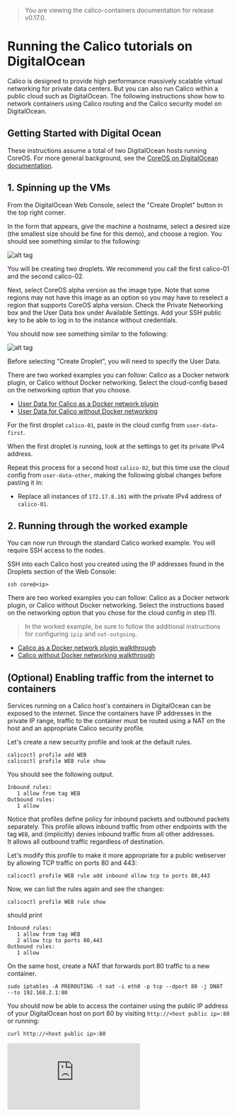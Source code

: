 > You are viewing the calico-containers documentation for release v0.17.0.

# Running the Calico tutorials on DigitalOcean
Calico is designed to provide high performance massively scalable virtual networking for private data centers. But you 
can also run Calico within a public cloud such as DigitalOcean.  The following instructions show how to network 
containers using Calico routing and the Calico security model on DigitalOcean.

## Getting Started with Digital Ocean
These instructions assume a total of two DigitalOcean hosts running CoreOS. For more general background, see the 
[CoreOS on DigitalOcean documentation][coreos-digitalocean].

## 1. Spinning up the VMs
From the DigitalOcean Web Console, select the "Create Droplet" button in the top right corner.  

In the form that appears, give the machine a hostname, select a desired size (the smallest size should be fine for this 
demo), and choose a region.  You should see something similar to the following:

![alt tag](../images/Create_Droplet_1.png)

You will be creating two droplets.  We recommend you call the first calico-01 and the second
calico-02.

Next, select CoreOS alpha version as the image type.  Note that some regions may not have this image as an option so 
you may have to reselect a region that supports CoreOS alpha version. Check the Private Networking box and the User 
Data box under Available Settings.  Add your SSH public key to be able to log in to the instance without credentials.

You should now see something similar to the following:

![alt tag](../images/Create_Droplet_2.png)


Before selecting "Create Droplet", you will need to specify the User Data.  

There are two worked examples you can follow: Calico as a Docker network
plugin, or Calico without Docker networking.  Select the cloud-config based on 
the networking option that you choose.

- [User Data for Calico as a Docker network plugin](docker-network-plugin/cloud-config) 
- [User Data for Calico without Docker networking](without-docker-networking/cloud-config)  
  
For the first droplet `calico-01`, paste in the cloud config from
`user-data-first`.

When the first droplet is running, look at the settings to get its private IPv4
address.

Repeat this process for a second host `calico-02`, but this time use the
cloud config from `user-data-other`, making the following global changes before
pasting it in:
- Replace all instances of `172.17.8.101` with the private IPv4 address of `calico-01`.


## 2. Running through the worked example
You can now run through the standard Calico worked example.  You will require
SSH access to the nodes.

SSH into each Calico host you created using the IP addresses found in the 
Droplets section of the Web Console:
```
ssh core@<ip>
```

There are two worked examples you can follow: Calico as a Docker network
plugin, or Calico without Docker networking.  Select the instructions based on 
the networking option that you chose for the cloud config in step (1).

> In the worked example, be sure to follow the additional instructions for
configuring `ipip` and `nat-outgoing`. 

- [Calico as a Docker network plugin walkthrough](docker-network-plugin/README.md) 
- [Calico without Docker networking walkthrough](without-docker-networking/README.md)  

## (Optional) Enabling traffic from the internet to containers
Services running on a Calico host's containers in DigitalOcean can be exposed to the internet.  Since the containers 
have IP addresses in the private IP range, traffic to the container must be routed using a NAT on the host and an 
appropriate Calico security profile.

Let's create a new security profile and look at the default rules.
```
calicoctl profile add WEB
calicoctl profile WEB rule show
```
You should see the following output.
```
Inbound rules:
   1 allow from tag WEB 
Outbound rules:
   1 allow
```

Notice that profiles define policy for inbound packets and outbound packets separately.  This profile allows inbound 
traffic from other endpoints with the tag `WEB`, and (implicitly) denies inbound traffic from all other addresses.  
It allows all outbound traffic regardless of destination.

Let's modify this profile to make it more appropriate for a public webserver by allowing TCP traffic on ports 80 and 
443:

```
calicoctl profile WEB rule add inbound allow tcp to ports 80,443
```

Now, we can list the rules again and see the changes:

```
calicoctl profile WEB rule show
```

should print

```
Inbound rules:
   1 allow from tag WEB 
   2 allow tcp to ports 80,443
Outbound rules:
   1 allow
```

On the same host, create a NAT that forwards port 80 traffic to a new container.

```
sudo iptables -A PREROUTING -t nat -i eth0 -p tcp --dport 80 -j DNAT  --to 192.168.2.1:80
```

You should now be able to access the container using the public IP address of your DigitalOcean host on port 80 by 
visiting `http://<host public ip>:80` or running:

```
curl http://<host public ip>:80
```

[coreos-digitalocean]: https://coreos.com/docs/running-coreos/cloud-providers/digitalocean/
[![Analytics](https://ga-beacon.appspot.com/UA-52125893-3/calico-containers/docs/calico-with-docker/DigitalOcean.md?pixel)](https://github.com/igrigorik/ga-beacon)
